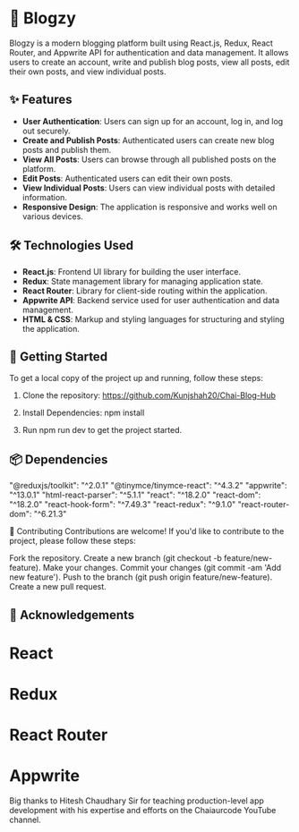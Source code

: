 # 📝 Blogzy

Blogzy is a modern blogging platform built using React.js, Redux, React Router, and Appwrite API for authentication and data management. It allows users to create an account, write and publish blog posts, view all posts, edit their own posts, and view individual posts.

## ✨ Features

- **User Authentication**: Users can sign up for an account, log in, and log out securely.
- **Create and Publish Posts**: Authenticated users can create new blog posts and publish them.
- **View All Posts**: Users can browse through all published posts on the platform.
- **Edit Posts**: Authenticated users can edit their own posts.
- **View Individual Posts**: Users can view individual posts with detailed information.
- **Responsive Design**: The application is responsive and works well on various devices.

## 🛠️ Technologies Used

- **React.js**: Frontend UI library for building the user interface.
- **Redux**: State management library for managing application state.
- **React Router**: Library for client-side routing within the application.
- **Appwrite API**: Backend service used for user authentication and data management.
- **HTML & CSS**: Markup and styling languages for structuring and styling the application.

## 🚀 Getting Started

To get a local copy of the project up and running, follow these steps:

1. Clone the repository:
https://github.com/Kunjshah20/Chai-Blog-Hub

2. Install Dependencies: npm install

3. Run npm run dev to get the project started.

## 📦 Dependencies
"@reduxjs/toolkit": "^2.0.1"
"@tinymce/tinymce-react": "^4.3.2"
"appwrite": "^13.0.1"
"html-react-parser": "^5.1.1"
"react": "^18.2.0"
"react-dom": "^18.2.0"
"react-hook-form": "^7.49.3"
"react-redux": "^9.1.0"
"react-router-dom": "^6.21.3"



🤝 Contributing
Contributions are welcome! If you'd like to contribute to the project, please follow these steps:

Fork the repository.
Create a new branch (git checkout -b feature/new-feature).
Make your changes.
Commit your changes (git commit -am 'Add new feature').
Push to the branch (git push origin feature/new-feature).
Create a new pull request.

## 🙏 Acknowledgements
# React
# Redux
# React Router
# Appwrite


Big thanks to Hitesh Chaudhary Sir for teaching production-level app development with his expertise and efforts on the Chaiaurcode YouTube channel.
